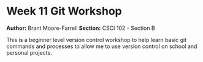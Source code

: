# Week 11 Git Workshop
**Author:** Brant Moore-Farrell
**Section:** CSCI 102 - Section B

This is a beginner level version control workshop to help learn basic git commands and processes to allow me to use version control on school and personal projects.
